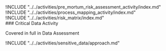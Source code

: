 
<div class="boxtext">
!INCLUDE "../../activities/pre_mortum_risk_assessment_activity/index.md"
</div>

<div class="boxtext">
!INCLUDE "../../activities/process_mapping_activity/index.md"
</div>

<div class="boxtext">
!INCLUDE "../../activities/risk_matrix/index.md"
</div>

<div class="boxtext">
### Critical Data Activity

Covered in full in Data Assessment

!INCLUDE "../../activities/sensitive_data/approach.md"
</div>


